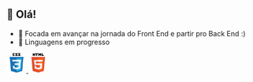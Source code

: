 ## 👋 Olá!
- 🌱 Focada em avançar na jornada do Front End e partir pro Back End :)
- 🧠 Linguagens em progresso
<p align="left"> <a href="https://www.w3schools.com/css/" target="_blank" rel="noreferrer"> <img src="https://raw.githubusercontent.com/devicons/devicon/master/icons/css3/css3-original-wordmark.svg" alt="css3" width="40" height="40"/> </a> <a href="https://www.w3.org/html/" target="_blank" rel="noreferrer"> <img src="https://raw.githubusercontent.com/devicons/devicon/master/icons/html5/html5-original-wordmark.svg" alt="html5" width="40" height="40"/> </a> </p>
<!---
laviramos/laviramos is a ✨ special ✨ repository because its `README.md` (this file) appears on your GitHub profile.
You can click the Preview link to take a look at your changes.
--->
